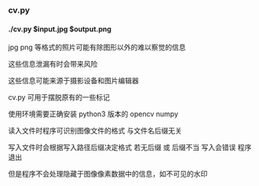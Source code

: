 ### cv.py

#### ./cv.py $input.jpg $output.png

jpg png 等格式的照片可能有除图形以外的难以察觉的信息

这些信息泄漏有时会带来风险

这些信息可能来源于摄影设备和图片编辑器

cv.py 可用于摆脱原有的一些标记

使用环境需要正确安装 python3 版本的 opencv numpy

读入文件时程序可识别图像文件的格式 与文件名后缀无关

写入文件时会根据写入路径后缀决定格式 若无后缀 或 后缀不当 写入会错误 程序退出

但是程序不会处理隐藏于图像像素数据中的信息，如不可见的水印
